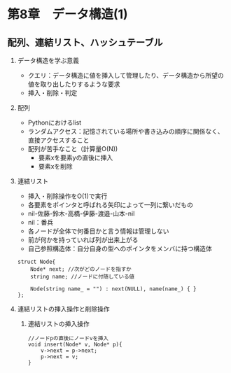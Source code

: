 # 第8章　データ構造(1)
## 配列、連結リスト、ハッシュテーブル
1. データ構造を学ぶ意義
    - クエリ：データ構造に値を挿入して管理したり、データ構造から所望の値を取り出したりするような要求
    - 挿入・削除・判定

2. 配列
    - Pythonにおけるlist
    - ランダムアクセス：記憶されている場所や書き込みの順序に関係なく、直接アクセスすること
    - 配列が苦手なこと（計算量O(N))
        - 要素xを要素yの直後に挿入
        - 要素xを削除
3. 連結リスト
    - 挿入・削除操作をO(1)で実行
    - 各要素をポインタと呼ばれる矢印によって一列に繋いだもの
    - nil-佐藤-鈴木-高橋-伊藤-渡邉-山本-nil
    - nil：番兵
    - 各ノードが全体で何番目かと言う情報は管理しない
    - 前が何かを持っていれば列が出来上がる
    - 自己参照構造体：自分自身の型へのポインタをメンバに持つ構造体
    ```
    struct Node{
        Node* next; //次がどのノードを指すか
        string name; //ノードに付随している値

        Node(string name_ = "") : next(NULL), name(name_) { }
    };
    ```
4. 連結リストの挿入操作と削除操作
    1. 連結リストの挿入操作
        ```
        //ノードpの直後にノードvを挿入
        void insert(Node* v, Node* p){
            v->next = p->next;
            p->next = v;
        }